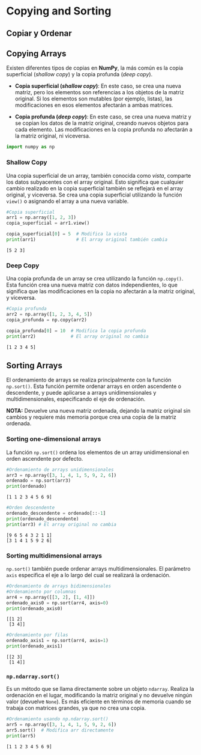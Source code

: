 # Copying and Sorting

## Copiar y Ordenar

## Copying Arrays

Existen diferentes tipos de copias en **NumPy**, la más común es la copia superficial (*shallow copy*) y la copia profunda (*deep copy*).

- **Copia superficial (*shallow copy*)**:
En este caso, se crea una nueva matriz, pero los elementos son referencias a los objetos de la matriz original. Si los elementos son mutables (por ejemplo, listas), las modificaciones en esos elementos afectarán a ambas matrices.

- **Copia profunda (*deep copy*)**:
En este caso, se crea una nueva matriz y se copian los datos de la matriz original, creando nuevos objetos para cada elemento. Las modificaciones en la copia profunda no afectarán a la matriz original, ni viceversa.


```python
import numpy as np
```

### Shallow Copy

Una copia superficial de un array, también conocida como *vista*, comparte los datos subyacentes con el array original. Esto significa que cualquier cambio realizado en la copia superficial también se reflejará en el array original, y viceversa. Se crea una copia superficial utilizando la función ``view()`` o asignando el array a una nueva variable.


```python
#Copia superficial
arr1 = np.array([1, 2, 3])
copia_superficial = arr1.view()

copia_superficial[0] = 5  # Modifica la vista
print(arr1)               # El array original también cambia
```

    [5 2 3]
    

### Deep Copy

Una copia profunda de un array se crea utilizando la función ``np.copy()``. Esta función crea una nueva matriz con datos independientes, lo que significa que las modificaciones en la copia no afectarán a la matriz original, y viceversa.


```python
#Copia profunda
arr2 = np.array([1, 2, 3, 4, 5])
copia_profunda = np.copy(arr2)

copia_profunda[0] = 10  # Modifica la copia profunda
print(arr2)             # El array original no cambia
```

    [1 2 3 4 5]
    

## Sorting Arrays

El ordenamiento de arrays se realiza principalmente con la función ``np.sort()``. Esta función permite ordenar arrays en orden ascendente o descendente, y puede aplicarse a arrays unidimensionales y multidimensionales, especificando el eje de ordenación.

**NOTA:** Devuelve una nueva matriz ordenada, dejando la matriz original sin cambios y requiere más memoria porque crea una copia de la matriz ordenada.

### Sorting one-dimensional arrays

La función ``np.sort()`` ordena los elementos de un array unidimensional en orden ascendente por defecto.


```python
#Ordenamiento de arrays unidimensionales
arr3 = np.array([3, 1, 4, 1, 5, 9, 2, 6])
ordenado = np.sort(arr3)
print(ordenado)
```

    [1 1 2 3 4 5 6 9]
    


```python
#Orden descendente
ordenado_descendente = ordenado[::-1]
print(ordenado_descendente)
print(arr3) # El array original no cambia
```

    [9 6 5 4 3 2 1 1]
    [3 1 4 1 5 9 2 6]
    

### Sorting multidimensional arrays

``np.sort()`` también puede ordenar arrays multidimensionales. El parámetro ``axis`` especifica el eje a lo largo del cual se realizará la ordenación.


```python
#Ordenamiento de arrays bidimensionales
#Ordenamiento por columnas
arr4 = np.array([[3, 2], [1, 4]])
ordenado_axis0 = np.sort(arr4, axis=0)
print(ordenado_axis0)
```

    [[1 2]
     [3 4]]
    


```python
#Ordenamiento por filas
ordenado_axis1 = np.sort(arr4, axis=1)
print(ordenado_axis1)
```

    [[2 3]
     [1 4]]
    

### ``np.ndarray.sort()``

Es un método que se llama directamente sobre un objeto ``ndarray``. Realiza la ordenación en el lugar, modificando la matriz original y no devuelve ningún valor (devuelve ``None``). Es más eficiente en términos de memoria cuando se trabaja con matrices grandes, ya que no crea una copia.


```python
#Ordenamiento usando np.ndarray.sort()
arr5 = np.array([3, 1, 4, 1, 5, 9, 2, 6])
arr5.sort()  # Modifica arr directamente
print(arr5)
```

    [1 1 2 3 4 5 6 9]
    
